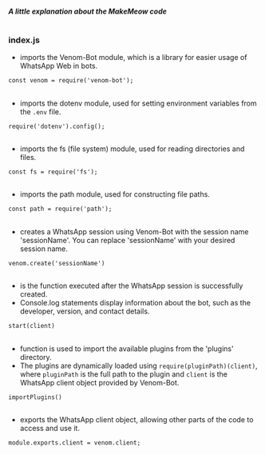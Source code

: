 <h5>A little explanation about the MakeMeow code</h5>

# <h3>index.js</h3>

- imports the Venom-Bot module, which is a library for easier usage of WhatsApp Web in bots.

```
const venom = require('venom-bot');
```
##

- imports the dotenv module, used for setting environment variables from the <code>.env</code> file.

```
require('dotenv').config();
```
##

- imports the fs (file system) module, used for reading directories and files.

```
const fs = require('fs');
```
##

- imports the path module, used for constructing file paths.

```
const path = require('path');
```
##

- creates a WhatsApp session using Venom-Bot with the session name 'sessionName'. You can replace 'sessionName' with your desired session name.

```
venom.create('sessionName')
```

##

- is the function executed after the WhatsApp session is successfully created.
- Console.log statements display information about the bot, such as the developer, version, and contact details.

```
start(client)
```
##

-  function is used to import the available plugins from the 'plugins' directory.
-  The plugins are dynamically loaded using <code>require(pluginPath)(client)</code>, where <code>pluginPath</code> is the full path to the plugin and <code>client</code> is the WhatsApp client object provided by Venom-Bot.

```
importPlugins()
```
##

- exports the WhatsApp client object, allowing other parts of the code to access and use it.

```
module.exports.client = venom.client;
```

